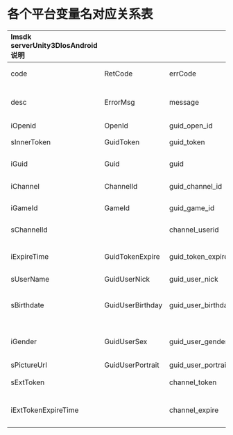 # **各个平台变量名对应关系表**

| **Imsdk serverUnity3DIosAndroid说明** |  |  |  |  |
| :--- | :--- | :--- | :--- | :--- |
| code | RetCode | errCode | retCode | Imsdk返回值 |
| desc | ErrorMsg | message | retMsg | Imsdk返回信息提示 |
| iOpenid | OpenId | guid\_open\_id | openId | 游戏内UId |
| sInnerToken | GuidToken | guid\_token | guidToken | Imsdk token |
| iGuid | Guid | guid | guid | 全球统一标识id |
| iChannel | ChannelId | guid\_channel\_id | channelId | 登录渠道Id |
| iGameId | GameId | guid\_game\_id | gameId | 游戏业务Id |
| sChannelId |  | channel\_userid | channelUserId | 第3方用户Id |
| iExpireTime | GuidTokenExpire | guid\_token\_expire | guidTokenExpire | Imsdk token有效期 |
| sUserName | GuidUserNick | guid\_user\_nick | guidUserNick | 用户名 |
| sBirthdate | GuidUserBirthday | guid\_user\_birthday | guidUserBirthday | 出生日期\(1987-2-23 11:33:33\) |
| iGender | GuidUserSex | guid\_user\_gender | guidUserSex | 性别\(int\) 0未定义,1男,2女 |
| sPictureUrl | GuidUserPortrait | guid\_user\_portrait | guidUserPortrait | 头像 |
| sExtToken |  | channel\_token | channelToken | 第3方token |
| iExtTokenExpireTime |  | channel\_expire | channelTokenExpire | 第3方token有效期 |

